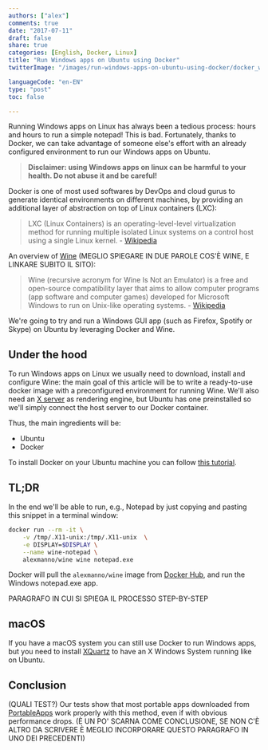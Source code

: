 ```yaml
---
authors: ["alex"]
comments: true
date: "2017-07-11"
draft: false
share: true
categories: [English, Docker, Linux]
title: "Run Windows apps on Ubuntu using Docker"
twitterImage: "/images/run-windows-apps-on-ubuntu-using-docker/docker_windows.png"

languageCode: "en-EN"
type: "post"
toc: false

---
```


Running Windows apps on Linux has always been a tedious process: hours and hours to run a simple notepad! This is bad.
Fortunately, thanks to Docker, we can take advantage of someone else's effort with an already configured environment to run our Windows apps on Ubuntu.

> **Disclaimer: using Windows apps on linux can be harmful to your health. Do not abuse it and be careful!**

Docker is one of most used softwares by DevOps and cloud gurus to generate identical environments on different machines, by providing an additional layer of abstraction on top of Linux containers (LXC):

> LXC (Linux Containers) is an operating-level-level virtualization method for running multiple isolated Linux systems on a control host using a single Linux kernel. - [Wikipedia](https://en.wikipedia.org/wiki/LXC)

An overview of [Wine](https://www.winehq.org/) (MEGLIO SPIEGARE IN DUE PAROLE COS'È WINE, E LINKARE SUBITO IL SITO):

> Wine (recursive acronym for Wine Is Not an Emulator) is a free and open-source compatibility layer that aims to allow computer programs (app software and computer games) developed for Microsoft Windows to run on Unix-like operating systems. - [Wikipedia](https://en.wikipedia.org/wiki/Wine_(software))

We're going to try and run a Windows GUI app (such as Firefox, Spotify or Skype) on Ubuntu by leveraging Docker and Wine.

## Under the hood

To run Windows apps on Linux we usually need to download, install and configure Wine: the main goal of this article will be to write a ready-to-use docker image with a preconfigured environment for running Wine. We'll also need an [X server](https://www.x.org/wiki/) as rendering engine, but Ubuntu has one preinstalled so we'll simply connect the host server to our Docker container.

Thus, the main ingredients will be:

- Ubuntu
- Docker

To install Docker on your Ubuntu machine you can follow [this tutorial](https://www.digitalocean.com/community/tutorials/how-to-install-and-use-docker-on-ubuntu-16-04).

## TL;DR

In the end we'll be able to run, e.g., Notepad by just copying and pasting this snippet in a terminal window:

```sh
docker run --rm -it \
    -v /tmp/.X11-unix:/tmp/.X11-unix  \
    -e DISPLAY=$DISPLAY \
    --name wine-notepad \
    alexmanno/wine wine notepad.exe
```

Docker will pull the `alexmanno/wine` image from [Docker Hub](https://hub.docker.com), and run the Windows notepad.exe app.

PARAGRAFO IN CUI SI SPIEGA IL PROCESSO STEP-BY-STEP

## macOS

If you have a macOS system you can still use Docker to run Windows apps, but you need to install [XQuartz](https://www.xquartz.org/) to have an X Windows System running like on Ubuntu.

## Conclusion

(QUALI TEST?)
Our tests show that most portable apps downloaded from [PortableApps](https://portableapps.com/) work properly with this method, even if with obvious performance drops.
(È UN PO' SCARNA COME CONCLUSIONE, SE NON C'È ALTRO DA SCRIVERE È MEGLIO INCORPORARE QUESTO PARAGRAFO IN UNO DEI PRECEDENTI)
